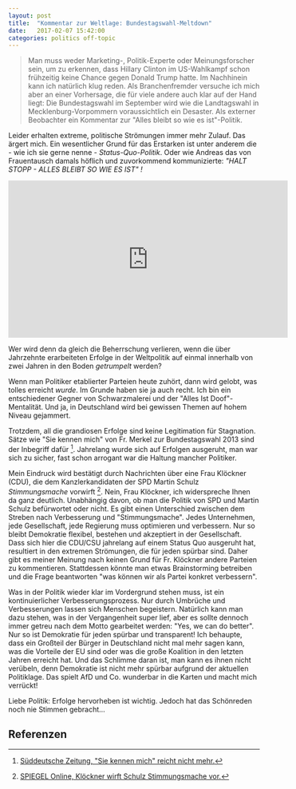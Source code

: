 ```yaml
---
layout: post
title:  "Kommentar zur Weltlage: Bundestagswahl-Meltdown"
date:   2017-02-07 15:42:00
categories: politics off-topic
---
```


> Man muss weder Marketing-, Politik-Experte oder Meinungsforscher sein, um zu erkennen, dass Hillary Clinton im US-Wahlkampf schon frühzeitig keine Chance gegen Donald Trump hatte. Im Nachhinein kann ich natürlich klug reden. Als Branchenfremder versuche ich mich aber an einer Vorhersage, die für viele andere auch klar auf der Hand liegt: Die Bundestagswahl im September wird wie die Landtagswahl in Mecklenburg-Vorpommern voraussichtlich ein Desaster. Als externer Beobachter ein Kommentar zur "Alles bleibt so wie es ist"-Politik.

Leider erhalten extreme, politische Strömungen immer mehr Zulauf. Das ärgert mich. Ein wesentlicher Grund für das Erstarken ist unter anderem die - wie ich sie gerne nenne - *Status-Quo-Politik*. Oder wie Andreas das von Frauentausch damals höflich und zuvorkommend kommunizierte: *"HALT STOPP - ALLES BLEIBT SO WIE ES IST" !*

<iframe width="560" height="315" src="https://www.youtube.com/embed/TpKQzBbnVJo" frameborder="0" allowfullscreen></iframe>

Wer wird denn da gleich die Beherrschung verlieren, wenn die über Jahrzehnte erarbeiteten Erfolge in der Weltpolitik auf einmal innerhalb von zwei Jahren in den Boden *getrumpelt* werden?

Wenn man Politiker etablierter Parteien heute zuhört, dann wird gelobt, was tolles erreicht *wurde*. Im Grunde haben sie ja auch recht. Ich bin ein entschiedener Gegner von Schwarzmalerei und der "Alles Ist Doof"-Mentalität. Und ja, in Deutschland wird bei gewissen Themen auf hohem Niveau gejammert.

Trotzdem, all die grandiosen Erfolge sind keine Legitimation für Stagnation. Sätze wie "Sie kennen mich" von Fr. Merkel zur Bundestagswahl 2013 sind der Inbegriff dafür [^merkel]. Jahrelang wurde sich auf Erfolgen ausgeruht, man war sich zu sicher, fast schon arrogant war die Haltung mancher Politiker.

Mein Eindruck wird bestätigt durch Nachrichten über eine Frau Klöckner (CDU), die dem Kanzlerkandidaten der SPD Martin Schulz *Stimmungsmache* vorwirft [^kloeckner]. Nein, Frau Klöckner, ich widerspreche Ihnen da ganz deutlich. Unabhängig davon, ob man die Politik von SPD und Martin Schulz befürwortet oder nicht. Es gibt einen Unterschied zwischen dem Streben nach Verbesserung und "Stimmungsmache". Jedes Unternehmen, jede Gesellschaft, jede Regierung muss optimieren und verbessern. Nur so bleibt Demokratie flexibel, bestehen und akzeptiert in der Gesellschaft. Dass sich hier die CDU/CSU jahrelang auf einem Status Quo ausgeruht hat, resultiert in den extremen Strömungen, die für jeden spürbar sind. Daher gibt es meiner Meinung nach keinen Grund für Fr. Klöckner andere Parteien zu kommentieren. Stattdessen könnte man etwas Brainstorming betreiben und die Frage beantworten "was können wir als Partei konkret verbessern".

Was in der Politik wieder klar im Vordergrund stehen muss, ist ein kontinuierlicher Verbesserungsprozess. Nur durch Umbrüche und Verbesserungen lassen sich Menschen begeistern. Natürlich kann man dazu stehen, was in der Vergangenheit super lief, aber es sollte dennoch immer getreu nach dem Motto gearbeitet werden: "Yes, we can do better". Nur so ist Demokratie für jeden spürbar und transparent! Ich behaupte, dass ein Großteil der Bürger in Deutschland nicht mal mehr sagen kann, was die Vorteile der EU sind oder was die große Koalition in den letzten Jahren erreicht hat. Und das Schlimme daran ist, man kann es ihnen nicht verübeln, denn Demokratie ist nicht mehr spürbar aufgrund der aktuellen Politiklage. Das spielt AfD und Co. wunderbar in die Karten und macht mich verrückt!

Liebe Politik: Erfolge hervorheben ist wichtig. Jedoch hat das Schönreden noch nie Stimmen gebracht...

## Referenzen

[^kloeckner]: [SPIEGEL Online, Klöckner wirft Schulz Stimmungsmache vor.](http://www.spiegel.de/politik/deutschland/julia-kloeckner-attackiert-spd-kanzlerkandidat-martin-schulz-a-1133447.html)
[^merkel]: [Süddeutsche Zeitung, "Sie kennen mich" reicht nicht mehr.](http://www.sueddeutsche.de/politik/merkel-aussen-stark-innen-schwach-1.3257680)
